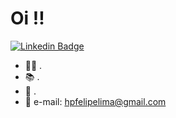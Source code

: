 
# Oi !!

[![Linkedin Badge](https://img.shields.io/badge/-LinkedIn-blue?style=flat-square&logo=Linkedin&logoColor=white&link=https://www.linkedin.com/in/felipelimados-santos/)](https://www.linkedin.com/in/felipelimados-santos/)


- 🧑‍💻 .
- 📚 . 
- 📓 . 
- 📩 e-mail: hpfelipelima@gmail.com


